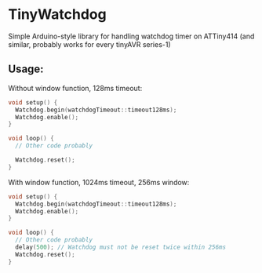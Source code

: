 # TinyWatchdog
Simple Arduino-style library for handling watchdog timer on ATTiny414 (and similar, probably works for every tinyAVR series-1)

## Usage:
Without window function, 128ms timeout:
```c++
void setup() {
  Watchdog.begin(watchdogTimeout::timeout128ms);
  Watchdog.enable();
}

void loop() {
  // Other code probably

  Watchdog.reset();
}

```


With window function, 1024ms timeout, 256ms window:
```c++
void setup() {
  Watchdog.begin(watchdogTimeout::timeout128ms);
  Watchdog.enable();
}

void loop() {
  // Other code probably
  delay(500); // Watchdog must not be reset twice within 256ms
  Watchdog.reset();
}

```